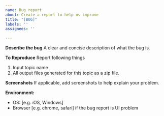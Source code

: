 ```yaml
---
name: Bug report
about: Create a report to help us improve
title: "[BUG]"
labels: ''
assignees: ''

---
```


**Describe the bug**
A clear and concise description of what the bug is.

**To Reproduce**
Report following things
1. Input topic name
2. All output files generated for this topic as a zip file.

**Screenshots**
If applicable, add screenshots to help explain your problem.

**Environment:**
 - OS: [e.g. iOS, Windows]
 - Browser [e.g. chrome, safari] if the bug report is UI problem
